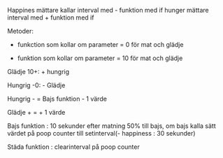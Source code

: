 Happines mättare kallar interval med - funktion med if
hunger mättare interval med + funktion med if


Metoder: 
- funkction som kollar om parameter = 0 för mat och glädje
+ funktion som kollar om parameter = 10  för mat och glädje

Glädje 10+: + hungrig

Hungrig -0: - Glädje

Hungrig - = Bajs funktion - 1 värde

Glädje + = + 1 värde

Bajs funktion : 10 sekunder efter matning 50% till bajs, om bajs kalla sätt värdet på poop counter till setinterval(- happiness : 30 sekunder)

Städa funktion : clearinterval på poop counter

